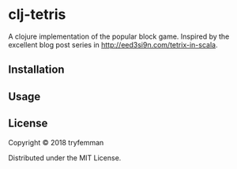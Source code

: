 # clj-tetris

A clojure implementation of the popular block game.
Inspired by the excellent blog post series in http://eed3si9n.com/tetrix-in-scala.

## Installation

## Usage

## License

Copyright © 2018 tryfemman

Distributed under the MIT License.
